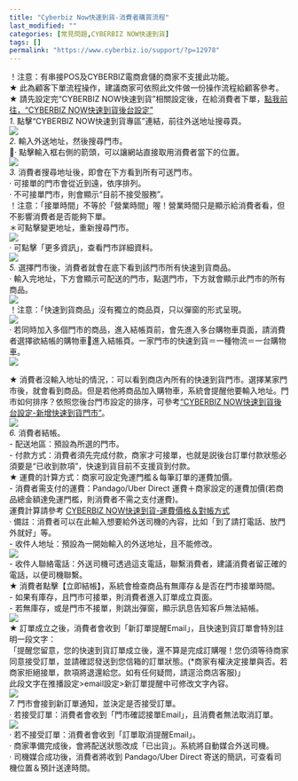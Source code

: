 ```yaml
---
title: "Cyberbiz Now快速到貨-消費者購買流程"
last_modified: ""
categories: [常見問題,CYBERBIZ NOW快速到貨]
tags: []
permalink: "https://www.cyberbiz.io/support/?p=12978"
---
```


！注意：有串接POS及CYBERBIZ電商倉儲的商家不支援此功能。  
★ 此為顧客下單流程操作，建議商家可依照此文件做一份操作流程給顧客參考。  
★ 請先設定完“CYBERBIZ NOW快速到貨”相關設定後，在給消費者下單，[點我前往，“CYBERBIZ
NOW快速到貨後台設定”](https://www.cyberbiz.io/support/?p=12783)  
_1._   點擊“CYBERBIZ NOW快速到貨專區”連結，前往外送地址搜尋頁。  
![](https://www.cyberbiz.io/support/wp-content/uploads/2021/06/快速到貨17.png)  
_2._   輸入外送地址，然後搜尋門市。  
· 點擊輸入框右側的箭頭，可以讓網站直接取用消費者當下的位置。  
![](https://www.cyberbiz.io/support/wp-content/uploads/2021/06/快速到貨18.png)  
_3._   消費者搜尋地址後，即會在下方看到所有可送門市。  
· 可接單的門市會從近到遠，依序排列。  
· 不可接單門市，則會顯示“目前不接受服務”。  
！注意：「接單時間」不等於「營業時間」喔！營業時間只是顯示給消費者看，但不影響消費者是否能夠下單。  
＊可點擊變更地址，重新搜尋門市。  
![](https://www.cyberbiz.io/support/wp-content/uploads/2021/08/快速到貨61.png)  
· 可點擊「更多資訊」，查看門市詳細資料。  
![](https://www.cyberbiz.io/support/wp-content/uploads/2021/08/快速到貨19.png)  
_5._   選擇門市後，消費者就會在底下看到該門市所有快速到貨商品。  
· 輸入完地址，下方會顯示可配送的門市，點選門市，下方就會顯示此門市的所有商品。  
![](https://www.cyberbiz.io/support/wp-content/uploads/2021/08/快速到貨59-1.png)  
！注意：「快速到貨商品」沒有獨立的商品頁，只以彈窗的形式呈現。  
![](https://www.cyberbiz.io/support/wp-content/uploads/2021/06/快速到貨22.png)  
· 若同時加入多個門市的商品，進入結帳頁前，會先進入多台購物車頁面，請消費者選擇欲結帳的購物車進入結帳頁。一家門市的快速到貨＝一種物流＝一台購物車。  
![](https://www.cyberbiz.io/support/wp-content/uploads/2021/08/快速到貨60.png)  

★
消費者沒輸入地址的情況，：可以看到商店內所有的快速到貨門市。選擇某家門市後，就會看到商品。但是若他將商品加入購物車，系統會提醒他要輸入地址。門市如何排序？依照您後台門市設定的排序，可參考[“CYBERBIZ
NOW快速到貨後台設定-新增快速到貨門市”](https://www.cyberbiz.io/support/?p=12967)。  
![](https://www.cyberbiz.io/support/wp-content/uploads/2021/08/快速到貨20.png)  
_6._   消費者結帳。  
\- 配送地區：預設為所選的門市。  
\- 付款方式：消費者須先完成付款，商家才可接單，也就是説後台訂單付款狀態必須要是“已收到款項”，快速到貨目前不支援貨到付款。  
★ 運費的計算方式：商家可設定免運門檻＆每筆訂單的運費加價。  
\- 消費者需支付的運費：Pandago/Uber Direct 運費＋商家設定的運費加價(若商品總金額達免運門檻，則消費者不需之支付運費)。  
運費計算請參考 [CYBERBIZ NOW快速到貨-運費價格＆對帳方式](https://www.cyberbiz.io/support/?p=13847)  
· 備註：消費者可以在此輸入想要給外送司機的內容，比如「到了請打電話、放門外就好」等。  
\- 收件人地址：預設為一開始輸入的外送地址，且不能修改。  
![](https://www.cyberbiz.io/support/wp-content/uploads/2021/06/快速到貨24.png)  
\- 收件人聯絡電話：外送司機可透過這支電話，聯繫消費者，建議消費者留正確的電話，以便司機聯繫。  
★ 消費者點擊【立即結帳】，系統會檢查商品有無庫存＆是否在門市接單時間。  
\- 如果有庫存，且門市可接單，則消費者進入訂單成立頁面。  
\- 若無庫存，或是門市不接單，則跳出彈窗，顯示訊息告知客戶無法結帳。  
![](https://www.cyberbiz.io/support/wp-content/uploads/2021/06/快速到貨25.png)  
★ 訂單成立之後，消費者會收到「新訂單提醒Email」，且快速到貨訂單會特別註明一段文字：  
「提醒您留意，您的快速到貨訂單成立後，還不算是完成訂購喔！您仍須等待商家同意接受訂單，並請確認發送到您信箱的訂單狀態。(*商家有權決定接單與否。若商家拒絕接單，款項將退還給您。如有任何疑問，請逕洽商店客服)」  
此段文字在推播設定>email設定>新訂單提醒中可修改文字內容。  
![](https://www.cyberbiz.io/support/wp-content/uploads/2021/06/快速到貨26.png)  
_7._   門市會接到新訂單通知，並決定是否接受訂單。  
· 若接受訂單：消費者會收到「門市確認接單Email」，且消費者無法取消訂單。  
![](https://www.cyberbiz.io/support/wp-content/uploads/2021/06/快速到貨27.png)  
· 若不接受訂單：消費者會收到「訂單取消提醒Email」。  
· 商家準備完成後，會將配送狀態改成「已出貨」。系統將自動媒合外送司機。  
· 司機媒合成功後，消費者將收到 Pandago/Uber Direct 寄送的簡訊，可查看司機位置＆預計送達時間。  


